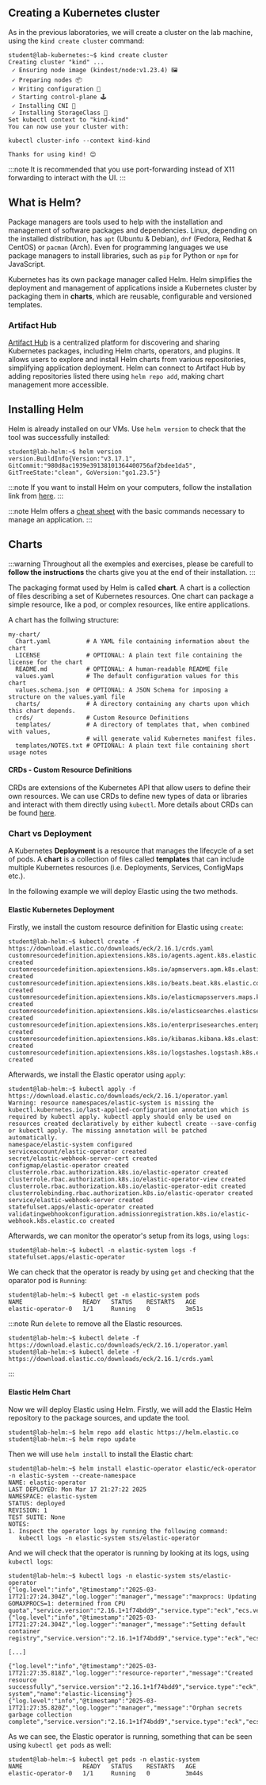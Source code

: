 ## Creating a Kubernetes cluster

As in the previous laboratories, we will create a cluster on the lab machine, using the `kind create cluster` command:

```shell-session
student@lab-kubernetes:~$ kind create cluster
Creating cluster "kind" ...
 ✓ Ensuring node image (kindest/node:v1.23.4) 🖼
 ✓ Preparing nodes 📦
 ✓ Writing configuration 📜
 ✓ Starting control-plane 🕹️
 ✓ Installing CNI 🔌
 ✓ Installing StorageClass 💾
Set kubectl context to "kind-kind"
You can now use your cluster with:

kubectl cluster-info --context kind-kind

Thanks for using kind! 😊
```
:::note
It is recommended that you use port-forwarding instead of X11 forwarding to interact with the UI.
:::

## What is Helm?

Package managers are tools used to help with the installation and management of software packages and dependencies. Linux, depending on the installed distribution, has `apt` (Ubuntu & Debian), `dnf` (Fedora, Redhat & CentOS) or `pacman` (Arch). Even for programming languages we use package managers to install libraries, such as `pip` for Python or `npm` for JavaScript.

Kubernetes has its own package manager called Helm. Helm simplifies the deployment and management of applications inside a Kubernetes cluster by packaging them in **charts**, which are reusable, configurable and versioned templates.

### Artifact Hub

[Artifact Hub](https://artifacthub.io/) is a centralized platform for discovering and sharing Kubernetes packages, including Helm charts, operators, and plugins.
It allows users to explore and install Helm charts from various repositories, simplifying application deployment.
Helm can connect to Artifact Hub by adding repositories listed there using `helm repo add`, making chart management more accessible.

## Installing Helm

Helm is already installed on our VMs. Use `helm version` to check that the tool was successfully installed:

```shell-session
student@lab-helm:~$ helm version
version.BuildInfo{Version:"v3.17.1", GitCommit:"980d8ac1939e39138101364400756af2bdee1da5", GitTreeState:"clean", GoVersion:"go1.23.5"}
```

:::note
If you want to install Helm on your computers, follow the installation link from [here](https://helm.sh/docs/intro/install/).
:::

:::note
Helm offers a [cheat sheet](https://helm.sh/docs/intro/cheatsheet/) with the basic commands necessary to manage an application.
:::

## Charts

:::warning
Throughout all the exemples and exercises, please be carefull to **follow the instructions** the charts give you at the end of their installation.
:::

The packaging format used by Helm is called **chart**. A chart is a collection of files describing a set of Kubernetes resources.
One chart can package a simple resource, like a pod, or complex resources, like entire applications.

A chart has the follwing structure:

```shell-session
my-chart/
  Chart.yaml          # A YAML file containing information about the chart
  LICENSE             # OPTIONAL: A plain text file containing the license for the chart
  README.md           # OPTIONAL: A human-readable README file
  values.yaml         # The default configuration values for this chart
  values.schema.json  # OPTIONAL: A JSON Schema for imposing a structure on the values.yaml file
  charts/             # A directory containing any charts upon which this chart depends.
  crds/               # Custom Resource Definitions
  templates/          # A directory of templates that, when combined with values,
                      # will generate valid Kubernetes manifest files.
  templates/NOTES.txt # OPTIONAL: A plain text file containing short usage notes
```

#### CRDs - Custom Resource Definitions

CRDs are extensions of the Kubernetes API that allow users to define their own resources.
We can use CRDs to define new types of data or libraries and interact with them directly using `kubectl`.
More details about CRDs can be found [here](https://kubernetes.io/docs/concepts/extend-kubernetes/api-extension/custom-resources/).

### Chart vs Deployment

A Kubernetes **Deployment** is a resource that manages the lifecycle of a set of pods.
A **chart** is a collection of files called **templates** that can include multiple Kubernetes resources (i.e. Deployments, Services, ConfigMaps etc.).

In the following example we will deploy Elastic using the two methods.

#### Elastic Kubernetes Deployment

Firstly, we install the custom resource definition for Elastic using `create`:

```shell-session
student@lab-helm:~$ kubectl create -f https://download.elastic.co/downloads/eck/2.16.1/crds.yaml
customresourcedefinition.apiextensions.k8s.io/agents.agent.k8s.elastic.co created
customresourcedefinition.apiextensions.k8s.io/apmservers.apm.k8s.elastic.co created
customresourcedefinition.apiextensions.k8s.io/beats.beat.k8s.elastic.co created
customresourcedefinition.apiextensions.k8s.io/elasticmapsservers.maps.k8s.elastic.co created
customresourcedefinition.apiextensions.k8s.io/elasticsearches.elasticsearch.k8s.elastic.co created
customresourcedefinition.apiextensions.k8s.io/enterprisesearches.enterprisesearch.k8s.elastic.co created
customresourcedefinition.apiextensions.k8s.io/kibanas.kibana.k8s.elastic.co created
customresourcedefinition.apiextensions.k8s.io/logstashes.logstash.k8s.elastic.co created
```
Afterwards, we install the Elastic operator using `apply`:

```shell-session
student@lab-helm:~$ kubectl apply -f https://download.elastic.co/downloads/eck/2.16.1/operator.yaml
Warning: resource namespaces/elastic-system is missing the kubectl.kubernetes.io/last-applied-configuration annotation which is required by kubectl apply. kubectl apply should only be used on resources created declaratively by either kubectl create --save-config or kubectl apply. The missing annotation will be patched automatically.
namespace/elastic-system configured
serviceaccount/elastic-operator created
secret/elastic-webhook-server-cert created
configmap/elastic-operator created
clusterrole.rbac.authorization.k8s.io/elastic-operator created
clusterrole.rbac.authorization.k8s.io/elastic-operator-view created
clusterrole.rbac.authorization.k8s.io/elastic-operator-edit created
clusterrolebinding.rbac.authorization.k8s.io/elastic-operator created
service/elastic-webhook-server created
statefulset.apps/elastic-operator created
validatingwebhookconfiguration.admissionregistration.k8s.io/elastic-webhook.k8s.elastic.co created
```

Afterwards, we can monitor the operator's setup from its logs, using `logs`:

```shell-session
student@lab-helm:~$ kubectl -n elastic-system logs -f statefulset.apps/elastic-operator
```
We can check that the operator is ready by using `get` and checking that the oparator pod is `Running`:

```shell-session
student@lab-helm:~$ kubectl get -n elastic-system pods
NAME                 READY   STATUS    RESTARTS   AGE
elastic-operator-0   1/1     Running   0          3m51s
```

:::note
Run `delete` to remove all the Elastic resources.

```shell-session
student@lab-helm:~$ kubectl delete -f https://download.elastic.co/downloads/eck/2.16.1/operator.yaml
student@lab-helm:~$ kubectl delete -f https://download.elastic.co/downloads/eck/2.16.1/crds.yaml
```
:::

#### Elastic Helm Chart

Now we will deploy Elastic using Helm.
Firstly, we will add the Elastic Helm repository to the package sources, and update the tool.

```shell-session
student@lab-helm:~$ helm repo add elastic https://helm.elastic.co
student@lab-helm:~$ helm repo update
```

Then we will use `helm install` to install the Elastic chart:

```shell-session
student@lab-helm:~$ helm install elastic-operator elastic/eck-operator -n elastic-system --create-namespace
NAME: elastic-operator
LAST DEPLOYED: Mon Mar 17 21:27:22 2025
NAMESPACE: elastic-system
STATUS: deployed
REVISION: 1
TEST SUITE: None
NOTES:
1. Inspect the operator logs by running the following command:
   kubectl logs -n elastic-system sts/elastic-operator
```

And we will check that the operator is running by looking at its logs, using `kubectl logs`:

```shell-session
student@lab-helm:~$ kubectl logs -n elastic-system sts/elastic-operator
{"log.level":"info","@timestamp":"2025-03-17T21:27:24.304Z","log.logger":"manager","message":"maxprocs: Updating GOMAXPROCS=1: determined from CPU quota","service.version":"2.16.1+1f74bdd9","service.type":"eck","ecs.version":"1.4.0"}
{"log.level":"info","@timestamp":"2025-03-17T21:27:24.304Z","log.logger":"manager","message":"Setting default container registry","service.version":"2.16.1+1f74bdd9","service.type":"eck","ecs.version":"1.4.0","container_registry":"docker.elastic.co"}

[...]

{"log.level":"info","@timestamp":"2025-03-17T21:27:35.818Z","log.logger":"resource-reporter","message":"Created resource successfully","service.version":"2.16.1+1f74bdd9","service.type":"eck","ecs.version":"1.4.0","kind":"ConfigMap","namespace":"elastic-system","name":"elastic-licensing"}
{"log.level":"info","@timestamp":"2025-03-17T21:27:35.820Z","log.logger":"manager","message":"Orphan secrets garbage collection complete","service.version":"2.16.1+1f74bdd9","service.type":"eck","ecs.version":"1.4.0"}
```

As we can see, the Elastic operator is running, something that can be seen using `kubectl get pods` as well:

```shell-session
student@lab-helm:~$ kubectl get pods -n elastic-system
NAME                 READY   STATUS    RESTARTS   AGE
elastic-operator-0   1/1     Running   0          3m44s
```
